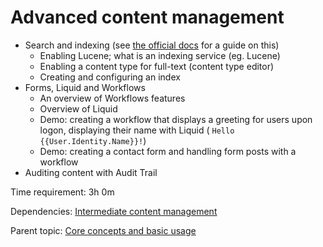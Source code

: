 # Advanced content management



- Search and indexing (see [the official docs](https://docs.orchardcore.net/en/dev/docs/guides/implement-fulltext-search/) for a guide on this)
	- Enabling Lucene; what is an indexing service (eg. Lucene)
	- Enabling a content type for full-text (content type editor)
	- Creating and configuring an index
- Forms, Liquid and Workflows
 	- An overview of Workflows features
 	- Overview of Liquid
 	- Demo: creating a workflow that displays a greeting for users upon logon, displaying their name with Liquid ( `Hello {{User.Identity.Name}}!`)
	- Demo: creating a contact form and handling form posts with a workflow
- Auditing content with Audit Trail

Time requirement: 3h 0m

Dependencies: [Intermediate content management](IntermediateContentManagement)

Parent topic: [Core concepts and basic usage](./)